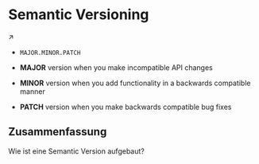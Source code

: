 # Semantic Versioning
↗️
- `MAJOR.MINOR.PATCH`

- **MAJOR** version when you make incompatible API changes
- **MINOR** version when you add functionality in a backwards compatible manner
- **PATCH** version when you make backwards compatible bug fixes


## Zusammenfassung

Wie ist eine Semantic Version aufgebaut?